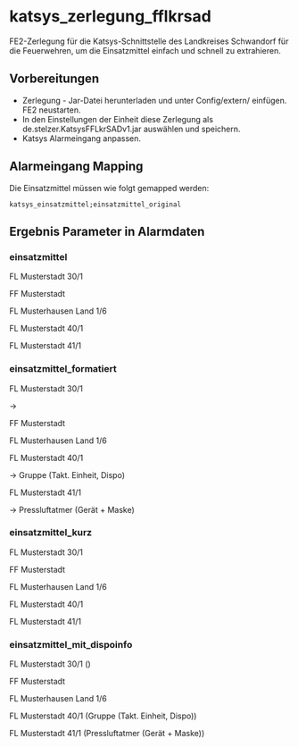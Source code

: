 # katsys_zerlegung_fflkrsad

FE2-Zerlegung für die Katsys-Schnittstelle des Landkreises Schwandorf für die Feuerwehren, um die Einsatzmittel einfach und schnell zu extrahieren.

## Vorbereitungen ##
- Zerlegung - Jar-Datei herunterladen und unter Config/extern/ einfügen. FE2 neustarten.
- In den Einstellungen der Einheit diese Zerlegung als de.stelzer.KatsysFFLkrSADv1.jar auswählen und speichern.
- Katsys Alarmeingang anpassen.

## Alarmeingang Mapping ##
Die Einsatzmittel müssen wie folgt gemapped werden:

``
katsys_einsatzmittel;einsatzmittel_original
``

## Ergebnis Parameter in Alarmdaten ##

### einsatzmittel ###

FL Musterstadt 30/1

FF Musterstadt

FL Musterhausen Land 1/6

FL Musterstadt 40/1

FL Musterstadt 41/1

### einsatzmittel_formatiert ###

FL Musterstadt 30/1

→

FF Musterstadt

FL Musterhausen Land 1/6

FL Musterstadt 40/1

→ Gruppe (Takt. Einheit, Dispo)

FL Musterstadt 41/1

→ Pressluftatmer (Gerät + Maske)

### einsatzmittel_kurz	###

FL Musterstadt 30/1

FF Musterstadt

FL Musterhausen Land 1/6

FL Musterstadt 40/1

FL Musterstadt 41/1

### einsatzmittel_mit_dispoinfo ###

FL Musterstadt 30/1 ()

FF Musterstadt

FL Musterhausen Land 1/6

FL Musterstadt 40/1 (Gruppe (Takt. Einheit, Dispo))

FL Musterstadt 41/1 (Pressluftatmer (Gerät + Maske))
